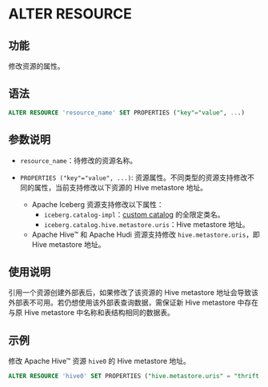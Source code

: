 # ALTER RESOURCE

## 功能

修改资源的属性。

## 语法

```SQL
ALTER RESOURCE 'resource_name' SET PROPERTIES ("key"="value", ...)
```

## 参数说明

- `resource_name`：待修改的资源名称。

- `PROPERTIES ("key"="value", ...)`: 资源属性。不同类型的资源支持修改不同的属性，当前支持修改以下资源的 Hive metastore 地址。
  - Apache Iceberg 资源支持修改以下属性：
    - `iceberg.catalog-impl`：[custom catalog](/using_starrocks/External_table#步骤一创建--iceberg-资源) 的全限定类名。
    - `iceberg.catalog.hive.metastore.uris`：Hive metastore 地址。
  - Apache Hive™ 和 Apache Hudi 资源支持修改 `hive.metastore.uris`，即 Hive metastore 地址。

## 使用说明

引用一个资源创建外部表后，如果修改了该资源的 Hive metastore 地址会导致该外部表不可用。若仍想使用该外部表查询数据，需保证新 Hive metastore 中存在与原 Hive metastore 中名称和表结构相同的数据表。

## 示例

修改 Apache Hive™ 资源 `hive0` 的 Hive metastore 地址。

```SQL
ALTER RESOURCE 'hive0' SET PROPERTIES ("hive.metastore.uris" = "thrift://10.10.44.91:9083")
```
